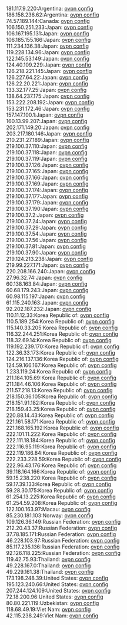 181.117.9.220:Argentina: [ovpn config](vpn/181_117_9_220.ovpn)  
186.158.236.62:Argentina: [ovpn config](vpn/186_158_236_62.ovpn)  
74.57.189.144:Canada: [ovpn config](vpn/74_57_189_144.ovpn)  
106.150.251.233:Japan: [ovpn config](vpn/106_150_251_233.ovpn)  
106.167.195.131:Japan: [ovpn config](vpn/106_167_195_131.ovpn)  
106.185.155.166:Japan: [ovpn config](vpn/106_185_155_166.ovpn)  
111.234.136.38:Japan: [ovpn config](vpn/111_234_136_38.ovpn)  
119.228.134.96:Japan: [ovpn config](vpn/119_228_134_96.ovpn)  
122.145.53.149:Japan: [ovpn config](vpn/122_145_53_149.ovpn)  
124.40.109.229:Japan: [ovpn config](vpn/124_40_109_229.ovpn)  
126.218.221.145:Japan: [ovpn config](vpn/126_218_221_145.ovpn)  
126.227.64.22:Japan: [ovpn config](vpn/126_227_64_22.ovpn)  
126.22.20.221:Japan: [ovpn config](vpn/126_22_20_221.ovpn)  
133.32.177.25:Japan: [ovpn config](vpn/133_32_177_25.ovpn)  
138.64.237.175:Japan: [ovpn config](vpn/138_64_237_175.ovpn)  
153.222.208.192:Japan: [ovpn config](vpn/153_222_208_192.ovpn)  
153.231.172.46:Japan: [ovpn config](vpn/153_231_172_46.ovpn)  
157.147.100.1:Japan: [ovpn config](vpn/157_147_100_1.ovpn)  
160.13.99.207:Japan: [ovpn config](vpn/160_13_99_207.ovpn)  
202.171.149.20:Japan: [ovpn config](vpn/202_171_149_20.ovpn)  
203.217.180.146:Japan: [ovpn config](vpn/203_217_180_146.ovpn)  
210.231.27.189:Japan: [ovpn config](vpn/210_231_27_189.ovpn)  
219.100.37.110:Japan: [ovpn config](vpn/219_100_37_110.ovpn)  
219.100.37.118:Japan: [ovpn config](vpn/219_100_37_118.ovpn)  
219.100.37.119:Japan: [ovpn config](vpn/219_100_37_119.ovpn)  
219.100.37.126:Japan: [ovpn config](vpn/219_100_37_126.ovpn)  
219.100.37.165:Japan: [ovpn config](vpn/219_100_37_165.ovpn)  
219.100.37.166:Japan: [ovpn config](vpn/219_100_37_166.ovpn)  
219.100.37.169:Japan: [ovpn config](vpn/219_100_37_169.ovpn)  
219.100.37.174:Japan: [ovpn config](vpn/219_100_37_174.ovpn)  
219.100.37.177:Japan: [ovpn config](vpn/219_100_37_177.ovpn)  
219.100.37.179:Japan: [ovpn config](vpn/219_100_37_179.ovpn)  
219.100.37.190:Japan: [ovpn config](vpn/219_100_37_190.ovpn)  
219.100.37.2:Japan: [ovpn config](vpn/219_100_37_2.ovpn)  
219.100.37.24:Japan: [ovpn config](vpn/219_100_37_24.ovpn)  
219.100.37.29:Japan: [ovpn config](vpn/219_100_37_29.ovpn)  
219.100.37.54:Japan: [ovpn config](vpn/219_100_37_54.ovpn)  
219.100.37.56:Japan: [ovpn config](vpn/219_100_37_56.ovpn)  
219.100.37.81:Japan: [ovpn config](vpn/219_100_37_81.ovpn)  
219.100.37.90:Japan: [ovpn config](vpn/219_100_37_90.ovpn)  
219.124.213.238:Japan: [ovpn config](vpn/219_124_213_238.ovpn)  
219.99.227.171:Japan: [ovpn config](vpn/219_99_227_171.ovpn)  
220.208.166.240:Japan: [ovpn config](vpn/220_208_166_240.ovpn)  
27.96.32.74:Japan: [ovpn config](vpn/27_96_32_74.ovpn)  
60.138.163.84:Japan: [ovpn config](vpn/60_138_163_84.ovpn)  
60.68.179.243:Japan: [ovpn config](vpn/60_68_179_243.ovpn)  
60.98.115.197:Japan: [ovpn config](vpn/60_98_115_197.ovpn)  
61.115.240.163:Japan: [ovpn config](vpn/61_115_240_163.ovpn)  
92.202.187.232:Japan: [ovpn config](vpn/92_202_187_232.ovpn)  
110.11.12.33:Korea Republic of: [ovpn config](vpn/110_11_12_33.ovpn)  
110.5.189.254:Korea Republic of: [ovpn config](vpn/110_5_189_254.ovpn)  
115.140.33.205:Korea Republic of: [ovpn config](vpn/115_140_33_205.ovpn)  
116.32.244.251:Korea Republic of: [ovpn config](vpn/116_32_244_251.ovpn)  
118.32.69.14:Korea Republic of: [ovpn config](vpn/118_32_69_14.ovpn)  
119.192.239.170:Korea Republic of: [ovpn config](vpn/119_192_239_170.ovpn)  
122.36.33.173:Korea Republic of: [ovpn config](vpn/122_36_33_173.ovpn)  
124.216.137.136:Korea Republic of: [ovpn config](vpn/124_216_137_136.ovpn)  
124.59.166.167:Korea Republic of: [ovpn config](vpn/124_59_166_167.ovpn)  
1.233.119.24:Korea Republic of: [ovpn config](vpn/1_233_119_24.ovpn)  
211.184.105.69:Korea Republic of: [ovpn config](vpn/211_184_105_69.ovpn)  
211.184.46.106:Korea Republic of: [ovpn config](vpn/211_184_46_106.ovpn)  
211.57.218.13:Korea Republic of: [ovpn config](vpn/211_57_218_13.ovpn)  
218.150.36.105:Korea Republic of: [ovpn config](vpn/218_150_36_105.ovpn)  
218.151.91.182:Korea Republic of: [ovpn config](vpn/218_151_91_182.ovpn)  
218.159.43.25:Korea Republic of: [ovpn config](vpn/218_159_43_25.ovpn)  
220.88.14.43:Korea Republic of: [ovpn config](vpn/220_88_14_43.ovpn)  
221.161.58.171:Korea Republic of: [ovpn config](vpn/221_161_58_171.ovpn)  
221.168.165.192:Korea Republic of: [ovpn config](vpn/221_168_165_192.ovpn)  
222.101.11.222:Korea Republic of: [ovpn config](vpn/222_101_11_222.ovpn)  
222.111.18.184:Korea Republic of: [ovpn config](vpn/222_111_18_184.ovpn)  
222.116.95.119:Korea Republic of: [ovpn config](vpn/222_116_95_119.ovpn)  
222.119.186.84:Korea Republic of: [ovpn config](vpn/222_119_186_84.ovpn)  
222.233.228.59:Korea Republic of: [ovpn config](vpn/222_233_228_59.ovpn)  
222.96.43.176:Korea Republic of: [ovpn config](vpn/222_96_43_176.ovpn)  
39.118.164.166:Korea Republic of: [ovpn config](vpn/39_118_164_166.ovpn)  
59.15.238.220:Korea Republic of: [ovpn config](vpn/59_15_238_220.ovpn)  
59.17.39.133:Korea Republic of: [ovpn config](vpn/59_17_39_133.ovpn)  
59.28.30.175:Korea Republic of: [ovpn config](vpn/59_28_30_175.ovpn)  
61.254.13.225:Korea Republic of: [ovpn config](vpn/61_254_13_225.ovpn)  
61.254.59.208:Korea Republic of: [ovpn config](vpn/61_254_59_208.ovpn)  
122.100.163.97:Macau: [ovpn config](vpn/122_100_163_97.ovpn)  
85.230.181.103:Norway: [ovpn config](vpn/85_230_181_103.ovpn)  
109.126.36.149:Russian Federation: [ovpn config](vpn/109_126_36_149.ovpn)  
212.20.43.37:Russian Federation: [ovpn config](vpn/212_20_43_37.ovpn)  
37.78.185.171:Russian Federation: [ovpn config](vpn/37_78_185_171.ovpn)  
46.228.103.97:Russian Federation: [ovpn config](vpn/46_228_103_97.ovpn)  
85.117.235.136:Russian Federation: [ovpn config](vpn/85_117_235_136.ovpn)  
92.126.118.225:Russian Federation: [ovpn config](vpn/92_126_118_225.ovpn)  
119.42.75.93:Thailand: [ovpn config](vpn/119_42_75_93.ovpn)  
49.228.167.0:Thailand: [ovpn config](vpn/49_228_167_0.ovpn)  
49.229.161.38:Thailand: [ovpn config](vpn/49_229_161_38.ovpn)  
173.198.248.39:United States: [ovpn config](vpn/173_198_248_39.ovpn)  
195.123.240.66:United States: [ovpn config](vpn/195_123_240_66.ovpn)  
207.244.124.109:United States: [ovpn config](vpn/207_244_124_109.ovpn)  
72.18.200.96:United States: [ovpn config](vpn/72_18_200_96.ovpn)  
80.80.221.119:Uzbekistan: [ovpn config](vpn/80_80_221_119.ovpn)  
118.68.49.19:Viet Nam: [ovpn config](vpn/118_68_49_19.ovpn)  
42.115.238.249:Viet Nam: [ovpn config](vpn/42_115_238_249.ovpn)  
